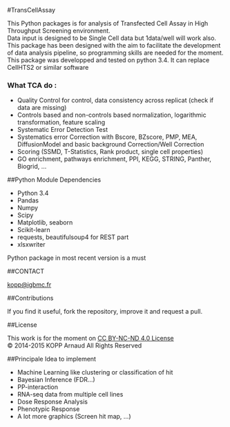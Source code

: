#TransCellAssay

This Python packages is for analysis of Transfected Cell Assay in High Throughput Screening environment.   
Data input is designed to be Single Cell data but 1data/well will work also.
This package has been designed with the aim to facilitate the development of data analysis pipeline, so programming skills are needed for the moment. 
This package was developped and tested on python 3.4. It can replace CellHTS2 or similar software

### What TCA do :

* Quality Control for control, data consistency across replicat (check if data are missing)
* Controls based and non-controls based normalization, logarithmic transformation, feature scaling
* Systematic Error Detection Test
* Systematics error Correction with Bscore, BZscore, PMP, MEA, DiffusionModel and basic background Correction/Well Correction
* Scoring (SSMD, T-Statistics, Rank product, single cell properties)
* GO enrichment, pathways enrichment, PPI, KEGG, STRING, Panther, Biogrid, ... 

##Python Module Dependencies

* Python 3.4
* Pandas 
* Numpy 
* Scipy 
* Matplotlib, seaborn
* Scikit-learn 
* requests, beautifulsoup4 for REST part
* xlsxwriter

Python package in most recent version is a must

##CONTACT 
 
kopp@igbmc.fr  

##Contributions 
 
If you find it useful, fork the repository, improve it and request a pull.

##License

This work is for the moment on [CC BY-NC-ND 4.0 License](https://creativecommons.org/licenses/by-nc-nd/4.0/)  
© 2014-2015 KOPP Arnaud All Rights Reserved


##Principale Idea to implement

* Machine Learning like clustering or classification of hit
* Bayesian Inference (FDR...)
* PP-interaction
* RNA-seq data from multiple cell lines
* Dose Response Analysis
* Phenotypic Response
* A lot more graphics (Screen hit map, ...)